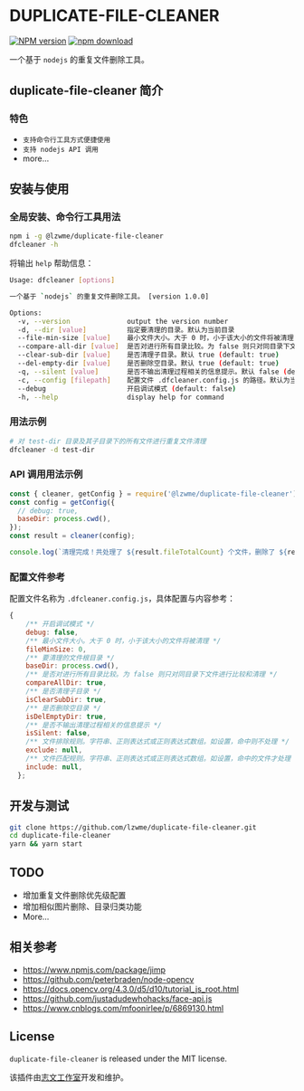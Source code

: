 
# DUPLICATE-FILE-CLEANER

[![NPM version][npm-image]][npm-url]
[![npm download][download-image]][download-url]

[npm-image]: https://img.shields.io/npm/v/@lzwme/duplicate-file-cleaner.svg?style=flat-square
[npm-url]: https://npmjs.org/package/@lzwme/duplicate-file-cleaner
[download-image]: https://img.shields.io/npm/dm/@lzwme/duplicate-file-cleaner.svg?style=flat-square
[download-url]: https://npmjs.org/package/@lzwme/duplicate-file-cleaner


一个基于 `nodejs` 的重复文件删除工具。

## duplicate-file-cleaner 简介

### 特色

- `支持命令行工具方式便捷使用`
- `支持 nodejs API 调用`
- more...

## 安装与使用

### 全局安装、命令行工具用法

```bash
npm i -g @lzwme/duplicate-file-cleaner
dfcleaner -h
```

将输出 `help` 帮助信息：

```bash
Usage: dfcleaner [options]

一个基于 `nodejs` 的重复文件删除工具。 [version 1.0.0]

Options:
  -v, --version              output the version number
  -d, --dir [value]          指定要清理的目录。默认为当前目录
  --file-min-size [value]    最小文件大小。大于 0 时，小于该大小的文件将被清理 (default: 0)
  --compare-all-dir [value]  是否对进行所有目录比较。为 false 则只对同目录下文件进行比较和清理。默认 true (default: true)
  --clear-sub-dir [value]    是否清理子目录。默认 true (default: true)
  --del-empty-dir [value]    是否删除空目录。默认 true (default: true)
  -q, --silent [value]       是否不输出清理过程相关的信息提示。默认 false (default: false)
  -c, --config [filepath]    配置文件 .dfcleaner.config.js 的路径。默认为当前执行目录或 Home 目录下 (default: ".dfcleaner.config.js")
  --debug                    开启调试模式 (default: false)
  -h, --help                 display help for command
```

### 用法示例

```bash
# 对 test-dir 目录及其子目录下的所有文件进行重复文件清理
dfcleaner -d test-dir
```

### API 调用用法示例

```js
const { cleaner, getConfig } = require('@lzwme/duplicate-file-cleaner');
const config = getConfig({
  // debug: true,
  baseDir: process.cwd(),
});
const result = cleaner(config);

console.log(`清理完成！共处理了 ${result.fileTotalCount} 个文件，删除了 ${result.fileDelCount} 个文件`);
```

### 配置文件参考

配置文件名称为 `.dfcleaner.config.js`，具体配置与内容参考：

```js
{
    /** 开启调试模式 */
    debug: false,
    /** 最小文件大小。大于 0 时，小于该大小的文件将被清理 */
    fileMinSize: 0,
    /** 要清理的文件根目录 */
    baseDir: process.cwd(),
    /** 是否对进行所有目录比较。为 false 则只对同目录下文件进行比较和清理 */
    compareAllDir: true,
    /** 是否清理子目录 */
    isClearSubDir: true,
    /** 是否删除空目录 */
    isDelEmptyDir: true,
    /** 是否不输出清理过程相关的信息提示 */
    isSilent: false,
    /** 文件排除规则。字符串、正则表达式或正则表达式数组。如设置，命中则不处理 */
    exclude: null,
    /** 文件匹配规则。字符串、正则表达式或正则表达式数组。如设置，命中的文件才处理 */
    include: null,
  };
```


## 开发与测试

```bash
git clone https://github.com/lzwme/duplicate-file-cleaner.git
cd duplicate-file-cleaner
yarn && yarn start
```

## TODO

- 增加重复文件删除优先级配置
- 增加相似图片删除、目录归类功能
- More...

## 相关参考

- https://www.npmjs.com/package/jimp
- https://github.com/peterbraden/node-opencv
- https://docs.opencv.org/4.3.0/d5/d10/tutorial_js_root.html
- https://github.com/justadudewhohacks/face-api.js
- https://www.cnblogs.com/mfoonirlee/p/6869130.html

## License

`duplicate-file-cleaner` is released under the MIT license.

该插件由[志文工作室](https://lzw.me)开发和维护。
